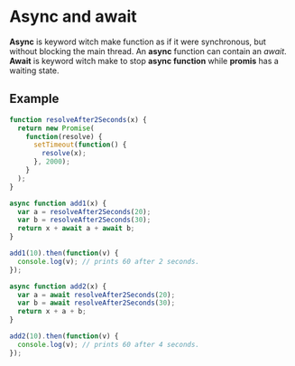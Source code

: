 # Async and await

**Async** is keyword witch make function as if it were synchronous, but without blocking the main thread.
An **async** function can contain an *await*. **Await** is keyword witch make to stop **async function**
while  **promis** has a waiting state.

## Example
```js
function resolveAfter2Seconds(x) {
  return new Promise(
    function(resolve) {
      setTimeout(function() {
        resolve(x);
      }, 2000);
    }
  );
}

async function add1(x) {
  var a = resolveAfter2Seconds(20);
  var b = resolveAfter2Seconds(30);
  return x + await a + await b;
}

add1(10).then(function(v) {
  console.log(v); // prints 60 after 2 seconds.
});

async function add2(x) {
  var a = await resolveAfter2Seconds(20);
  var b = await resolveAfter2Seconds(30);
  return x + a + b;
}

add2(10).then(function(v) {
  console.log(v); // prints 60 after 4 seconds.
});

```

